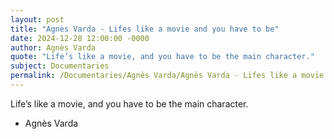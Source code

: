 ```yaml
---
layout: post
title: "Agnès Varda - Lifes like a movie and you have to be"
date: 2024-12-28 12:00:00 -0000
author: Agnès Varda
quote: "Life’s like a movie, and you have to be the main character."
subject: Documentaries
permalink: /Documentaries/Agnès Varda/Agnès Varda - Lifes like a movie and you have to be
---
```


Life’s like a movie, and you have to be the main character.

- Agnès Varda
